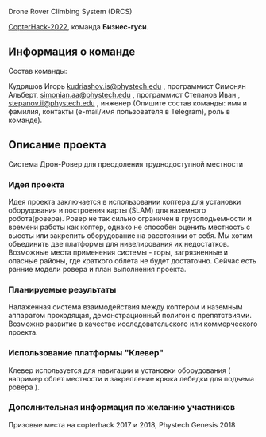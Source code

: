 Drone Rover Climbing System (DRCS)

[CopterHack-2022](copterhack2022.md), команда **Бизнес-гуси**.

## Информация о команде

Состав команды:

Кудряшов Игорь kudriashov.is@phystech.edu , программист
Симонян Альберт, simonian.aa@phystech.edu  , программист
Степанов Иван , stepanov.ii@phystech.edu , инженер
(Опишите состав команды: имя и фамилия, контакты (e-mail/имя пользователя в Telegram), роль в команде).


## Описание проекта
Система Дрон-Ровер для преодоления труднодоступной местности
### Идея проекта
Идея проекта заключается в использовании коптера для установки оборудования и построения карты (SLAM) для наземного робота(ровера). 
Ровер не так сильно ограничен в грузоподьемности и времени работы как коптер, однако не способен оценить местность с высоты или закрепить оборудование на расстоянии от себя. 
Мы хотим объединить две платформы для нивелирования их недостатков.
Возможные места применения системы - горы, загрязненные и опасные районы, где краткого облета не будет достаточно.
Сейчас есть ранние модели ровера и план выполнения проекта.
### Планируемые результаты

Налаженная система взаимодействия между коптером и наземным аппаратом проходящая, демонстрационный полигон с препятствиями. 
Возможно развитие в качестве исследовательского или коммерческого проекта. 

### Использование платформы "Клевер"

Клевер используется для навигации и установки оборудования ( например облет местности и закрепление крюка лебедки для подъема ровера ).

### Дополнительная информация по желанию участников


Призовые места на copterhack 2017 и 2018, Phystech Genesis 2018
